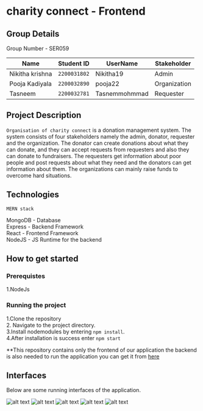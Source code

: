 # charity connect - Frontend

## Group Details
Group Number - SER059

| Name     | Student ID      | UserName  | Stakeholder
| ------------- | ------------- | --------    | --------    |
| Nikitha krishna | `2200031802`  | Nikitha19  |Admin   |
| Pooja Kadiyala | `2200032890`  | pooja22  |Organization   |
| Tasneem | `2200032781`  | Tasnemmohmmad   |Requester   |


## Project Description

`Organisation of charity connect` is a donation management system. The system consists of four stakeholders namely the admin, donator, requester and the organization. The donator can create donations about what they can donate, and they can accept requests from requesters and also they can donate to fundraisers. The requesters get information about poor people and post requests about what they need and the donators can get information about them. The organizations can mainly raise funds to overcome hard situations.

## Technologies
`MERN stack`

MongoDB - Database\
Express - Backend Framework\
React  - Frontend Framework\
NodeJS - JS Runtime for the backend

## How to get started
### Prerequistes
 1.NodeJs
 
### Running the project

1.Clone the repository\
2. Navigate to the project directory.\
3.Install nodemodules by entering `npm install`.\
4.After installation is success enter `npm start`

**This repository contains only the frontend of our application the backend is also needed to run the application you can get it from [here](https://github.com/sxchintha/Food_for_All-Food_Donation-Backend)

## Interfaces
Below are some running interfaces of the application.

![alt text](https://i.postimg.cc/J0fc7wV8/Screenshot-2022-10-20-133714.png)    ![alt text](https://i.postimg.cc/v8gKybfp/Screenshot-2022-10-20-133754.png) ![alt text](https://i.postimg.cc/N0vs6dY0/Screenshot-2022-10-20-133809.png) 
![alt text](https://i.postimg.cc/PfVd3Xh9/Screenshot-2022-10-20-134015.png)  ![alt text](https://i.postimg.cc/TwPZgbyw/Screenshot-2022-10-20-134046.png) 

